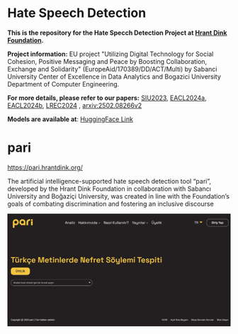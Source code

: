# Hate Speech Detection

**This is the repository for the Hate Specch Detection Project at [Hrant Dink Foundation]( https://hrantdink.org/).**

**Project information:** EU project "Utilizing Digital Technology for Social Cohesion, Positive Messaging and Peace by Boosting Collaboration, Exchange and Solidarity" (EuropeAid/170389/DD/ACT/Multi) by Sabanci University Center of Excellence in Data Analytics and Bogazici University Department of Computer Engineering.

**For more details, please refer to our papers:** 
[SIU2023](https://ieeexplore.ieee.org/document/10223800),
[EACL2024a](https://aclanthology.org/2024.case-1.32/),
[EACL2024b](https://aclanthology.org/2024.case-1.6/),
[LREC2024](https://aclanthology.org/2024.lrec-main.1025/) ,
[arxiv:2502.08266v2](https://arxiv.org/abs/2502.08266v2)

**Models are available at**:
[HuggingFace Link](https://huggingface.co/HrantDinkFoundation)

# pari 
https://pari.hrantdink.org/

The artificial intelligence-supported hate speech detection tool “pari”, developed by the Hrant Dink Foundation in collaboration with Sabancı University and Boğaziçi University, was created in line with the Foundation’s goals of combating discrimination and fostering an inclusive discourse

![pari Screenshot](./image/pari.jpg)

<!-- 
<p align="center">
  <img src="./image/pari.jpg" alt="Alt text" width="400"/>
</p> 
-->

